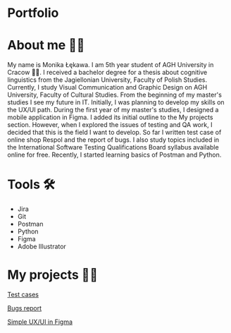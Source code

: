 # Portfolio
# About me 🙋‍♀️
My name is Monika Łękawa. I am 5th year student of AGH University in Cracow 👩‍🎓. I received a bachelor degree for a thesis about cognitive linguistics from the Jagiellonian University, Faculty of Polish Studies. Currently, I study Visual Communication and Graphic Design on AGH University, Faculty of Cultural Studies. From the beginning of my master's studies I see my future in IT. Initially, I was planning to develop my skills on the UX/UI path. During the first year of my master's studies, I designed a mobile application in Figma. I added its initial outline to the My projects section. However, when I explored the issues of testing and QA work, I decided that this is the field I want to develop. So far I written test case of online shop Respol and the report of bugs. I also study topics included in the International Software Testing Qualifications Board syllabus available online for free. Recently, I started learning basics of Postman and Python.
# Tools 🛠
- Jira
- Git
- Postman
- Python
- Figma
- Adobe Illustrator
# My projects 👩‍💻
[Test cases](https://docs.google.com/document/d/1GNS2NUHkVvs2CURZO5LNM7HQoLR9y5kLJKywAvSyENk/edit?usp=sharing)

[Bugs report](https://docs.google.com/document/d/1Yk8m3P67lX47-z0N-UDBbCtPyitpnpixhf3T04R2rBA/edit)

[Simple UX/UI in Figma](https://www.figma.com/file/NEC3SKjTlGM8lvjmgpOCzc/Untitled?type=design&node-id=0%3A1&mode=design&t=K0mpwiXbGNZMC3zS-1)
